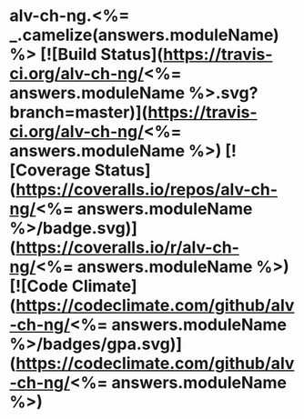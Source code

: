 alv-ch-ng.<%= _.camelize(answers.moduleName) %> [![Build Status](https://travis-ci.org/alv-ch-ng/<%= answers.moduleName %>.svg?branch=master)](https://travis-ci.org/alv-ch-ng/<%= answers.moduleName %>) [![Coverage Status](https://coveralls.io/repos/alv-ch-ng/<%= answers.moduleName %>/badge.svg)](https://coveralls.io/r/alv-ch-ng/<%= answers.moduleName %>) [![Code Climate](https://codeclimate.com/github/alv-ch-ng/<%= answers.moduleName %>/badges/gpa.svg)](https://codeclimate.com/github/alv-ch-ng/<%= answers.moduleName %>)
=============
